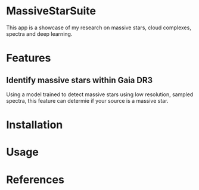 # MassiveStarSuite

This app is a showcase of my research on massive stars, cloud complexes, spectra and deep learning. 

# Features

## Identify massive stars within Gaia DR3
Using a model trained to detect massive stars using low resolution, sampled spectra, this feature can determie if your source is a massive star.

# Installation

# Usage

# References